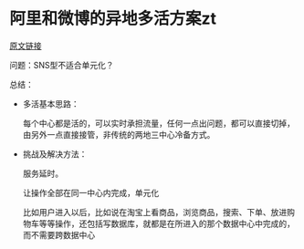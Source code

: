 # 阿里和微博的异地多活方案zt

[原文链接](https://blog.csdn.net/u013793650/article/details/49358507)

问题：SNS型不适合单元化？

总结：

- 多活基本思路：

	每个中心都是活的，可以实时承担流量，任何一点出问题，都可以直接切掉，由另外一点直接接管，非传统的两地三中心冷备方式。

- 挑战及解决方法：

	服务延时。

	让操作全部在同一中心内完成，单元化
	
	比如用户进入以后，比如说在淘宝上看商品，浏览商品，搜索、下单、放进购物车等等操作，还包括写数据库，就都是在所进入的那个数据中心中完成的，而不需要跨数据中心